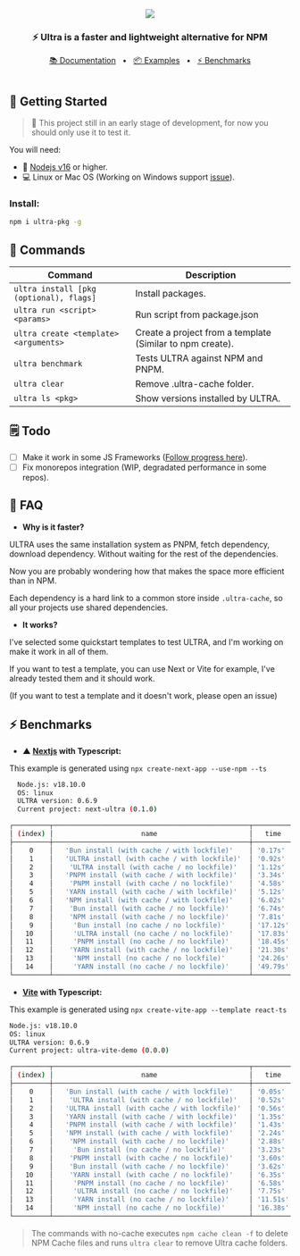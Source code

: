 <div align="center">
  <a href="https://ultra.vercel.app/">
  <img src="https://i.imgur.com/hhX5nO1.png" />
  </a>
  <p><h3><strong>⚡ <strong>Ultra</strong> is a faster and lightweight alternative for NPM</strong></h3></p>
  <a href="https://ultra.vercel.app/docs/get-started">📚 Documentation</a>
  <span>&nbsp;&nbsp;•&nbsp;&nbsp;</span>
  <a href="https://github.com/nachoaldamav/ultra/tree/main/examples">📦 Examples</a>
  <span>&nbsp;&nbsp;•&nbsp;&nbsp;</span>
  <a href="#-benchmarks">⚡ Benchmarks</a>
  <br /><br />
</div>

## 🚀 Getting Started

> 🚧 This project still in an early stage of development, for now you should only use it to test it.

You will need:

- 🍃 [Nodejs v16](https://nodejs.org/en/) or higher.
- 💻 Linux or Mac OS (Working on Windows support [issue](https://github.com/nachoaldamav/ultra/issues/40)).

### **Install:**

```bash
npm i ultra-pkg -g
```

## 🔭 Commands

| Command                                 | Description                                               |
| --------------------------------------- | --------------------------------------------------------- |
| `ultra install [pkg (optional), flags]` | Install packages.                                         |
| `ultra run <script> <params>`           | Run script from package.json                              |
| `ultra create <template> <arguments>`   | Create a project from a template (Similar to npm create). |
| `ultra benchmark`                       | Tests ULTRA against NPM and PNPM.                         |
| `ultra clear`                           | Remove .ultra-cache folder.                               |
| `ultra ls <pkg>`                        | Show versions installed by ULTRA.                         |

## 🗒️ Todo

- [ ] Make it work in some JS Frameworks ([Follow progress here](https://github.com/nachoaldamav/ultra/issues?q=is%3Aissue+is%3Aopen+label%3Aframeworks)).
- [ ] Fix monorepos integration (WIP, degradated performance in some repos).

## 🤔 FAQ

- **Why is it faster?**

ULTRA uses the same installation system as PNPM, fetch dependency, download dependency. Without waiting for the rest of the dependencies.

Now you are probably wondering how that makes the space more efficient than in NPM.

Each dependency is a hard link to a common store inside `.ultra-cache`, so all your projects use shared dependencies.

- **It works?**

I've selected some quickstart templates to test ULTRA, and I'm working on make it work in all of them.

If you want to test a template, you can use Next or Vite for example, I've already tested them and it should work.

(If you want to test a template and it doesn't work, please open an issue)

## ⚡ Benchmarks

- **▲ [Nextjs](https://nextjs.org/) with Typescript:**

This example is generated using `npx create-next-app --use-npm --ts`

```bash
  Node.js: v18.10.0
  OS: linux
  ULTRA version: 0.6.9
  Current project: next-ultra (0.1.0)

┌─────────┬─────────────────────────────────────────────────┬──────────┬───────┐
│ (index) │                      name                       │   time   │ group │
├─────────┼─────────────────────────────────────────────────┼──────────┼───────┤
│    0    │   'Bun install (with cache / with lockfile)'    │ '0.17s'  │   3   │
│    1    │   'ULTRA install (with cache / with lockfile)'  │ '0.92s'  │   3   │
│    2    │    'ULTRA install (with cache / no lockfile)'   │ '1.12s'  │   2   │
│    3    │   'PNPM install (with cache / with lockfile)'   │ '3.34s'  │   3   │
│    4    │    'PNPM install (with cache / no lockfile)'    │ '4.58s'  │   2   │
│    5    │   'YARN install (with cache / with lockfile)'   │ '5.12s'  │   3   │
│    6    │   'NPM install (with cache / with lockfile)'    │ '6.02s'  │   3   │
│    7    │    'Bun install (with cache / no lockfile)'     │ '6.74s'  │   2   │
│    8    │    'NPM install (with cache / no lockfile)'     │ '7.81s'  │   2   │
│    9    │     'Bun install (no cache / no lockfile)'      │ '17.12s' │   1   │
│   10    │     'ULTRA install (no cache / no lockfile)'    │ '17.83s' │   1   │
│   11    │     'PNPM install (no cache / no lockfile)'     │ '18.45s' │   1   │
│   12    │    'YARN install (with cache / no lockfile)'    │ '21.30s' │   2   │
│   13    │     'NPM install (no cache / no lockfile)'      │ '24.26s' │   1   │
│   14    │     'YARN install (no cache / no lockfile)'     │ '49.79s' │   1   │
└─────────┴─────────────────────────────────────────────────┴──────────┴───────┘
```

- **[Vite](https://vitejs.dev/) with Typescript:**

This example is generated using `npx create-vite-app --template react-ts`

```bash
Node.js: v18.10.0
OS: linux
ULTRA version: 0.6.9
Current project: ultra-vite-demo (0.0.0)

┌─────────┬─────────────────────────────────────────────────┬──────────┬───────┐
│ (index) │                      name                       │   time   │ group │
├─────────┼─────────────────────────────────────────────────┼──────────┼───────┤
│    0    │   'Bun install (with cache / with lockfile)'    │ '0.05s'  │   3   │
│    1    │    'ULTRA install (with cache / no lockfile)'   │ '0.52s'  │   2   │
│    2    │   'ULTRA install (with cache / with lockfile)'  │ '0.56s'  │   3   │
│    3    │   'YARN install (with cache / with lockfile)'   │ '1.35s'  │   3   │
│    4    │   'PNPM install (with cache / with lockfile)'   │ '1.43s'  │   3   │
│    5    │   'NPM install (with cache / with lockfile)'    │ '2.24s'  │   3   │
│    6    │    'NPM install (with cache / no lockfile)'     │ '2.88s'  │   2   │
│    7    │     'Bun install (no cache / no lockfile)'      │ '3.23s'  │   1   │
│    8    │    'PNPM install (with cache / no lockfile)'    │ '3.60s'  │   2   │
│    9    │    'Bun install (with cache / no lockfile)'     │ '3.62s'  │   2   │
│   10    │    'YARN install (with cache / no lockfile)'    │ '6.35s'  │   2   │
│   11    │     'PNPM install (no cache / no lockfile)'     │ '6.58s'  │   1   │
│   12    │     'ULTRA install (no cache / no lockfile)'    │ '7.75s'  │   1   │
│   13    │     'YARN install (no cache / no lockfile)'     │ '11.51s' │   1   │
│   14    │     'NPM install (no cache / no lockfile)'      │ '16.38s' │   1   │
└─────────┴─────────────────────────────────────────────────┴──────────┴───────┘
```

> The commands with no-cache executes `npm cache clean -f` to delete NPM Cache files and runs `ultra clear` to remove Ultra cache folders.
